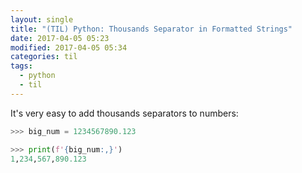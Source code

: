 ```yaml
---
layout: single
title: "(TIL) Python: Thousands Separator in Formatted Strings"
date: 2017-04-05 05:23
modified: 2017-04-05 05:34
categories: til
tags:
  - python
  - til
---
```


It's very easy to add thousands separators to numbers:

```python
>>> big_num = 1234567890.123

>>> print(f'{big_num:,}')
1,234,567,890.123
```
